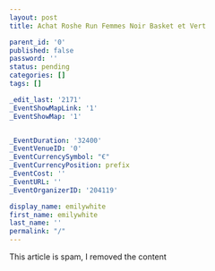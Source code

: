 ```yaml
---
layout: post
title: Achat Roshe Run Femmes Noir Basket et Vert

parent_id: '0'
published: false
password: ''
status: pending
categories: []
tags: []

_edit_last: '2171'
_EventShowMapLink: '1'
_EventShowMap: '1'


_EventDuration: '32400'
_EventVenueID: '0'
_EventCurrencySymbol: "€"
_EventCurrencyPosition: prefix
_EventCost: ''
_EventURL: ''
_EventOrganizerID: '204119'

display_name: emilywhite
first_name: emilywhite
last_name: ''
permalink: "/"
---
```


This article is spam, I removed the content 

